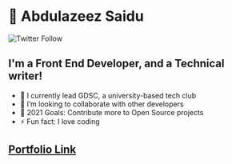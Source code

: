 #  👋 Abdulazeez Saidu

![Twitter Follow](https://img.shields.io/twitter/follow/mr_abdul09?color=blue&style=for-the-badge)

## I'm a Front End Developer, and a Technical writer!

- 🌱 I currently lead GDSC, a university-based tech club
- 👯 I’m looking to collaborate with other developers
- 🥅 2021 Goals: Contribute more to Open Source projects
- ⚡ Fun fact: I love coding

## [Portfolio Link](https://danmasanii.github.io/portfolio/)


